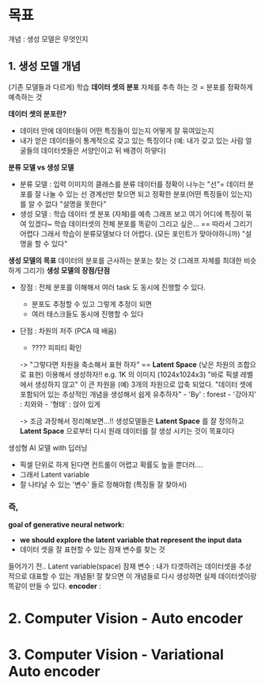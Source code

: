 # 목표
개념 : 생성 모델은 무엇인지


## 1. **생성 모델 개념**
(기존 모델들과 다르게) 학습 **데이터 셋의 분포** 자체를 추측 하는 것
= 분포를 정확하게 예측하는 것

**데이터 셋의 분포란?**
- 데이터 안에 데이터들이 어떤 특징들이 있는지 어떻게 잘 묶여있는지
- 내가 얻은 데이터들이 통계적으로 갖고 있는 특징이다 
  (예: 내가 갖고 있는 사람 얼굴들의 데이터셋들은 서양인이고 뒤 배경이 하얗다)


**분류 모델 vs 생성 모델**
- 분류 모델 : 입력 이미지의 클래스를 분류
		데이터를 정확이 나누는 "선"= 데이터 분포를 잘 나눌 수 있는 선
		경계선만 찾으면 되고
		정확한 분포(어떤 특징들이 있는지) 를 알 수 없다
		"설명을 못한다"
- 생성 모델 : 학습 데이터 셋 분포 (자체)를 예측
		그래프 보고 여기 어디에 특징이 묶여 있겠다~ 
		학습 데이터셋의 전체 분포를 똑같이 그리고 싶은... 
		== 따라서 그리기 어렵다 그래서 학습이 분류모델보다 더 어렵다. (모든 포인트가 맞아야하니까)
		"설명을 할 수 있다"

**생성 모델의 목표**
	 데이터의 분포를 근사하는 분포는 찾는 것 (그래프 자체를 최대한 비슷하게 그리기)
**생성 모델의 장점/단점**
-  장점 : 전체 분포를 이해해서 여러 task 도 동시에 진행할 수 있다.
	- 분포도 추정할 수 있고 그렇게 추정이 되면
	- 여러 태스크들도 동시에 진행할 수 있다
		  
- 단점 : 차원의 저주 (PCA 때 배움)
	- ???? 피피티 확인 
 
	-> "그렇다면 차원을 축소해서 표현 하자" == **Latent Space** (낮은 차원의 조합으로 표현) 이용해서 생성하자!! 
		e.g. 1K 의 이미지 (1024x1024x3)  "바로 픽셀 레벨에서 생성하지 않고" 이 큰 차원을
			(예) 3개의 차원으로 압축 되었다. "데이터 셋에 포함되어 있는 추상적인 개념을 생성해서 쉽게 유추하자"
				- 'By' : forest
				- '강아지' : 치와와
				- '형태' : 앉아 있게
		

	-> 조금 과장해서 정리해보면...!!
		생성모델들은 **Latent Space** 를 잘 정의하고 **Latent Space** 으로부터 다시 원래 데이터를 잘 생성 시키는 것이 목표이다 

생성형 AI 모델 with 딥러닝 
- 픽셀 단위로 하게 된다면 컨트롤이 어렵고 확률도 높을 뿐더러.... 
- 그래서 Latent variable
- 잘 나타날 수 있는 '변수' 들로 정해야함 (특징들 잘 찾아서)

### 즉, 
**goal of generative neural network:**
- **we should explore the latent variable that represent the input data**
- 데이터 셋을 잘 표현할 수 있는 잠재 변수를 찾는 것


들어가기 전..
Latent variable(space) 잠재 변수 : 내가 타겟하려는 데이터셋을 추상적으로 대표할 수 있는 개념들!
잘 찾으면 이 개념들로 다시 생성하면 실제 데이터셋이랑 똑같이 만들 수 있다.
**encoder** : 
# 2. Computer Vision - Auto encoder



# 3. Computer Vision - Variational Auto encoder